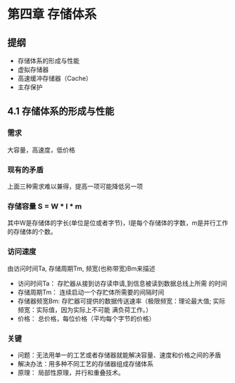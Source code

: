 第四章 存储体系
========================

提纲
------------
- 存储体系的形成与性能
- 虚拟存储器
- 高速缓冲存储器（Cache）
- 主存保护


4.1 存储体系的形成与性能
---------------------

### 需求
大容量，高速度，低价格

### 现有的矛盾
上面三种需求难以兼得，提高一项可能降低另一项

### 存储容量 S = W * l * m
其中W是存储体的字长(单位是位或者字节)，l是每个存储体的字数，m是并行工作的存储体的个数。

### 访问速度
由访问时间Ta, 存储周期Tm, 频宽(也称带宽)Bm来描述

- 访问时间Ta： 存贮器从接到访存读申请,到信息被读到数据总线上所需
的时间
- 存储周期Tm： 连续启动一个存贮体所需要的间隔时间
- 存储器频宽Bm: 存贮器可提供的数据传送速率（极限频宽：理论最大值; 实际频宽：实际值，因为实际上不可能
满负荷工作。）
- 价格： 总价格，每位价格（平均每个字节的价格）

### 关键
- 问题：无法用单一的工艺或者存储器就能解决容量、速度和价格之间的矛盾
- 解决办法：用多种不同工艺的存储器组成存储体系
- 原理： 局部性原理，并行和重叠技术。

